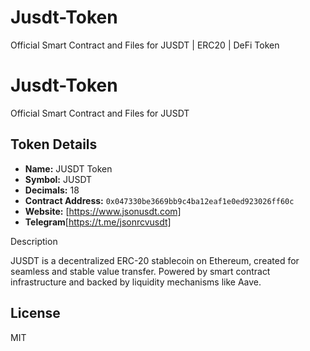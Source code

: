 # Jusdt-Token
Official Smart Contract and Files for JUSDT | ERC20 | DeFi Token
# Jusdt-Token
Official Smart Contract and Files for JUSDT

## Token Details

- **Name:** JUSDT Token  
- **Symbol:** JUSDT  
- **Decimals:** 18  
- **Contract Address:** `0x047330be3669bb9c4ba12eaf1e0ed923026ff60c`  
- **Website:** [https://www.jsonusdt.com]
- **Telegram**[https://t.me/jsonrcvusdt]


 Description

JUSDT is a decentralized ERC-20 stablecoin on Ethereum, created for seamless and stable value transfer. Powered by smart contract infrastructure and backed by liquidity mechanisms like Aave.

## License

MIT
